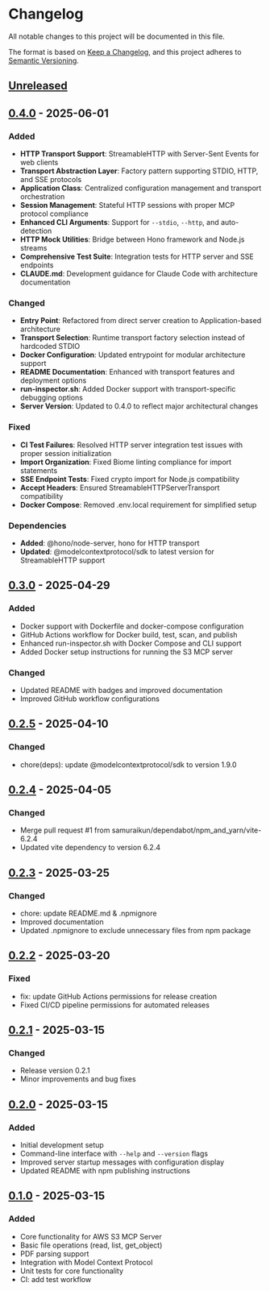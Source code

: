 # Changelog

All notable changes to this project will be documented in this file.

The format is based on [Keep a Changelog](https://keepachangelog.com/en/1.0.0/),
and this project adheres to [Semantic Versioning](https://semver.org/spec/v2.0.0.html).

## [Unreleased]

## [0.4.0] - 2025-06-01

### Added

- **HTTP Transport Support**: StreamableHTTP with Server-Sent Events for web clients
- **Transport Abstraction Layer**: Factory pattern supporting STDIO, HTTP, and SSE protocols
- **Application Class**: Centralized configuration management and transport orchestration
- **Session Management**: Stateful HTTP sessions with proper MCP protocol compliance
- **Enhanced CLI Arguments**: Support for `--stdio`, `--http`, and auto-detection
- **HTTP Mock Utilities**: Bridge between Hono framework and Node.js streams
- **Comprehensive Test Suite**: Integration tests for HTTP server and SSE endpoints
- **CLAUDE.md**: Development guidance for Claude Code with architecture documentation

### Changed

- **Entry Point**: Refactored from direct server creation to Application-based architecture
- **Transport Selection**: Runtime transport factory selection instead of hardcoded STDIO
- **Docker Configuration**: Updated entrypoint for modular architecture support
- **README Documentation**: Enhanced with transport features and deployment options
- **run-inspector.sh**: Added Docker support with transport-specific debugging options
- **Server Version**: Updated to 0.4.0 to reflect major architectural changes

### Fixed

- **CI Test Failures**: Resolved HTTP server integration test issues with proper session initialization
- **Import Organization**: Fixed Biome linting compliance for import statements
- **SSE Endpoint Tests**: Fixed crypto import for Node.js compatibility
- **Accept Headers**: Ensured StreamableHTTPServerTransport compatibility
- **Docker Compose**: Removed .env.local requirement for simplified setup

### Dependencies

- **Added**: @hono/node-server, hono for HTTP transport
- **Updated**: @modelcontextprotocol/sdk to latest version for StreamableHTTP support

## [0.3.0] - 2025-04-29

### Added

- Docker support with Dockerfile and docker-compose configuration
- GitHub Actions workflow for Docker build, test, scan, and publish
- Enhanced run-inspector.sh with Docker Compose and CLI support
- Added Docker setup instructions for running the S3 MCP server

### Changed

- Updated README with badges and improved documentation
- Improved GitHub workflow configurations

## [0.2.5] - 2025-04-10

### Changed

- chore(deps): update @modelcontextprotocol/sdk to version 1.9.0

## [0.2.4] - 2025-04-05

### Changed

- Merge pull request #1 from samuraikun/dependabot/npm_and_yarn/vite-6.2.4
- Updated vite dependency to version 6.2.4

## [0.2.3] - 2025-03-25

### Changed

- chore: update README.md & .npmignore
- Improved documentation
- Updated .npmignore to exclude unnecessary files from npm package

## [0.2.2] - 2025-03-20

### Fixed

- fix: update GitHub Actions permissions for release creation
- Fixed CI/CD pipeline permissions for automated releases

## [0.2.1] - 2025-03-15

### Changed

- Release version 0.2.1
- Minor improvements and bug fixes

## [0.2.0] - 2025-03-15

### Added

- Initial development setup
- Command-line interface with `--help` and `--version` flags
- Improved server startup messages with configuration display
- Updated README with npm publishing instructions

## [0.1.0] - 2025-03-15

### Added

- Core functionality for AWS S3 MCP Server
- Basic file operations (read, list, get_object)
- PDF parsing support
- Integration with Model Context Protocol
- Unit tests for core functionality
- CI: add test workflow

[Unreleased]: https://github.com/samuraikun/aws-s3-mcp/compare/v0.4.0...HEAD
[0.4.0]: https://github.com/samuraikun/aws-s3-mcp/compare/v0.3.0...v0.4.0
[0.3.0]: https://github.com/samuraikun/aws-s3-mcp/compare/v0.2.5...v0.3.0
[0.2.5]: https://github.com/samuraikun/aws-s3-mcp/compare/v0.2.4...v0.2.5
[0.2.4]: https://github.com/samuraikun/aws-s3-mcp/compare/v0.2.3...v0.2.4
[0.2.3]: https://github.com/samuraikun/aws-s3-mcp/compare/v0.2.2...v0.2.3
[0.2.2]: https://github.com/samuraikun/aws-s3-mcp/compare/v0.2.1...v0.2.2
[0.2.1]: https://github.com/samuraikun/aws-s3-mcp/compare/v0.2.0...v0.2.1
[0.2.0]: https://github.com/samuraikun/aws-s3-mcp/compare/v0.1.0...v0.2.0
[0.1.0]: https://github.com/samuraikun/aws-s3-mcp/releases/tag/v0.1.0
